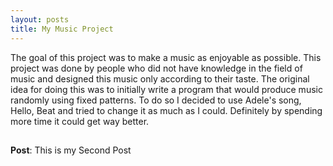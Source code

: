 ```yaml
---
layout: posts
title: My Music Project
---
```

The goal of this project was to make a music as enjoyable as possible. This project was done by people who did not have knowledge in the field of music and designed this music only according to their taste.
The original idea for doing this was to initially write a program that would produce music randomly using fixed patterns.
To do so I decided to use Adele's song, Hello, Beat and tried to change it as much as I could.
Definitely by spending more time it could get way better.

<audio ref='themeSong' src="Mywebsite\assets\Musics\SonicPi.wav" autoPlay loop></audio>
---
**Post**: This is my Second Post